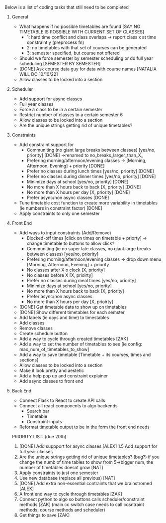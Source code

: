 Below is a list of coding tasks that still need to be completed

1. General
    - What happens if no possible timetables are found [SAY NO TIMETABLE IS POSSIBLE WITH CURRENT SET OF CLASSES]
        - 1: hard time conflict and class overlaps -> report class x at time constraint y (preprocess fn)
        - 2: no timetables with that set of courses can be generated
        - 3: semester specified, but course not offered
    - Should we force semester by semester scheduling or do full year scheduling [SEMESTER BY SEMESTER]
    - [DONE] Ask course data guy for data with course names [NATALIA WILL DO 10/10/22]
    - Allow classes to be locked into a section

2. Scheduler
    - Add support for async classes
    - Full year classes
    - Force a class to be in a certain semester
    - Restrict number of classes to a certain semester 6
    - Allow classes to be locked into a section
    - Are the unique strings getting rid of unique timetables?

3. Constraints
    - Add constraint support for
        - Communiting (no giant large breaks between classes) [yes/no, priority] [DONE] ->renamed to no_breaks_larger_than_X_
        - Prefering morning/afternoon/evening classes -> [Morning, Afternoon, Evening] + priority [DONE]
        - Prefer no classes during lunch times [yes/no, priority] [DONE]
        - Prefer no classes during dinner times [yes/no, priority] [DONE]
        - Minimize days at school [yes/no, priority] [DONE]
        - No more than X hours back to back [X, priority] [DONE]
        - No more than X hours per day [X, priority] [DONE]
        - Prefer async/non async classes [DONE]
    - Tune timetable cost function to create more variability in timetables (ie numbers in constraint factor) [DONE]
    - Apply constraints to only one semester

4. Front End
    - Add ways to input constraints (Add/Remove)
        - Blocked-off times [click on times on timetable + priorty]  -> change timetable to buttons to allow click?
        - Communiting (ie no super late classes, no giant large breaks between classes) [yes/no, priority]
        - Prefering morning/afternoon/evening classes -> drop down menu [Morning, Afternoon, Evening] + priority
        - No classes after X o clock [X, priority]
        - No classes before X [X, prioirty]
        - Prefer no classes during meal times [yes/no, priority]
        - Minimize days at school [yes/no, priority]
        - No more than X hours back to back [X, priority]
        - Prefer async/non async classes
        - No more than X hours per day [X, prioirty]
    - [DONE] Get timetable data to show up on timetables
    - [DONE] Show different timetables for each semster
    - Add labels (ie days and time) to timestables
    - Add classes
    - Remove classes
    - Create schedule button
    - Add a way to cycle through created timetables [ZAK]
    - Add a way to set the number of timetables to see [ie config: max_num_of_timetables_to_show]
    - Add a way to save timetable [Timetable + its courses, times and sections]
    - Allow classes to be locked into a section
    - Make it look pretty and aestetic
    - Add a help pop up and constraint explainer
    - Add async classes to front end


5. Back End
    - Connect Flask to React to create API calls
    - Connect all react components to algo backends
        - Search bar
        - Timetable
        - Constraint inputs
    - Reformat timetable output to be in the form the front end needs


   PRIORITY LIST: (due 20th)
   
    1. [DONE] Add suppport for async classes [ALEX] 
    1.5 Add support for full year classes 
    2. Are the unique strings getting rid of unique timetables? (bug?) if you change the numb of time  tables to show from 5->bigger num, the number of timetables doesnt grow [NAT]
    3. Apply constraints to just one semester
    4. Use new database (replace all previous) [NAT]
    5. [DONE] Add extra non-essential contraints that we brainstromed [ALEX]
    6. A front end way to cycle through timetables [ZAK]
    7. Connect python to algo so buttons calls scheduler/constraint methods [ZAK] (main.cc switch case needs to call cosntraint methods, course methods and scheduler)
    8. Get things to save [ZAK]



